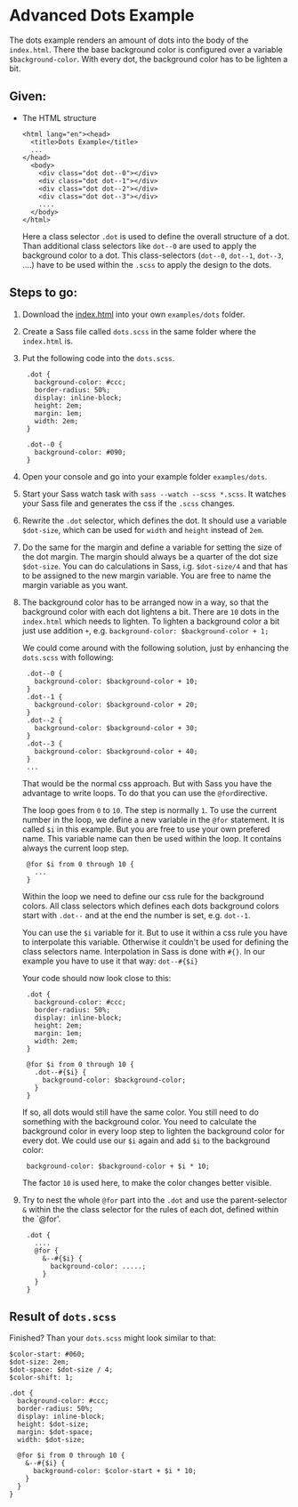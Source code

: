 # Advanced Dots Example

The dots example renders an amount of dots into the body of the `index.html`.
There the base background color is configured over a variable `$background-color`.
With every dot, the background color has to be lighten a bit.

## Given:

- The HTML structure

      <html lang="en"><head>
        <title>Dots Example</title>
        ...
      </head>
        <body>
          <div class="dot dot--0"></div>
          <div class="dot dot--1"></div>
          <div class="dot dot--2"></div>
          <div class="dot dot--3"></div>
          ....
        </body>
      </html>

  Here a class selector `.dot` is used to define the overall structure of a dot.
  Than additional class selectors like `dot--0` are used to apply the background color to a dot. This class-selectors (`dot--0`, `dot--1`, `dot--3`, ....) have to be used within the `.scss` to apply the design to the dots.


## Steps to go:

1. Download the [index.html](https://github.com/marymar/sass-workshop/blob/master/examples/dots/index.html) into your own `examples/dots` folder.

2. Create a Sass file called `dots.scss` in the same folder where the `index.html` is.

3. Put the following code into the `dots.scss`.

        .dot {
          background-color: #ccc;
          border-radius: 50%;
          display: inline-block;
          height: 2em;
          margin: 1em;
          width: 2em;
        }

        .dot--0 {
          background-color: #090;
        }

3. Open your console and go into your example folder `examples/dots`.

4. Start your Sass watch task with `sass --watch --scss *.scss`.
It watches your Sass file and generates the css if the `.scss` changes.

3. Rewrite the `.dot` selector, which defines the dot.
It should use a variable `$dot-size`, which can be used for `width` and `height` instead of `2em`.

4. Do the same for the margin and define a variable for setting the size of the dot margin.
The margin should always be a quarter of the dot size `$dot-size`. You can do calculations in Sass, i.g. `$dot-size/4` and that has to be assigned to the new margin variable. You are free to name the margin variable as you want.

5. The background color has to be arranged now in a way, so that the background color with each dot lightens a bit.
There are `10` dots in the `index.html` which needs to lighten.
To lighten a background color a bit just use addition `+`, e.g. `background-color: $background-color + 1;`


    We could come around with the following solution, just by enhancing the `dots.scss` with following:

        .dot--0 {
          background-color: $background-color + 10;
        }
        .dot--1 {
          background-color: $background-color + 20;
        }
        .dot--2 {
          background-color: $background-color + 30;
        }
        .dot--3 {
          background-color: $background-color + 40;
        }
        ...

    That would be the normal css approach. But with Sass you have the advantage to write loops. To do that you can use the `@for`directive.

    The loop goes from `0` to `10`. The step is normally `1`. To use the current number in the loop, we define a new variable in the `@for` statement. It is called `$i` in this example. But you are free to use your own prefered name. This variable name can then be used within the loop. It contains always the current loop step.

        @for $i from 0 through 10 {
          ...
        }

    Within the loop we need to define our css rule for the background colors.
    All class selectors which defines each dots background colors start with `.dot--` and at the end the number is set, e.g. `dot--1`.

    You can use the `$i` variable for it. But to use it within a css rule you have to interpolate this variable. Otherwise it couldn't be used for defining the class selectors name. Interpolation in Sass is done with `#{}`. In our example you have to use it that way: `dot--#{$i}`

    Your code should now look close to this:

        .dot {
          background-color: #ccc;
          border-radius: 50%;
          display: inline-block;
          height: 2em;
          margin: 1em;
          width: 2em;
        }

        @for $i from 0 through 10 {
          .dot--#{$i} {
            background-color: $background-color;
          }
        }

    If so, all dots would still have the same color. You still need to do something with the background color. You need to calculate the background color in every loop step to lighten the background color for every dot.
    We could use our `$i` again and add `$i` to the background color:

        background-color: $background-color + $i * 10;

    The factor `10` is used here, to make the color changes better visible.

6. Try to nest the whole `@for` part into the `.dot` and use the parent-selector `&` within the the class selector for the rules of each dot, defined within the `@for'.

        .dot {
          ....
          @for {
            &--#{$i} {
              background-color: .....;
            }
          }
        }

## Result of `dots.scss`

Finished? Than your `dots.scss` might look similar to that:

    $color-start: #060;
    $dot-size: 2em;
    $dot-space: $dot-size / 4;
    $color-shift: 1;

    .dot {
      background-color: #ccc;
      border-radius: 50%;
      display: inline-block;
      height: $dot-size;
      margin: $dot-space;
      width: $dot-size;

      @for $i from 0 through 10 {
        &--#{$i} {
          background-color: $color-start + $i * 10;
        }
      }
    }
